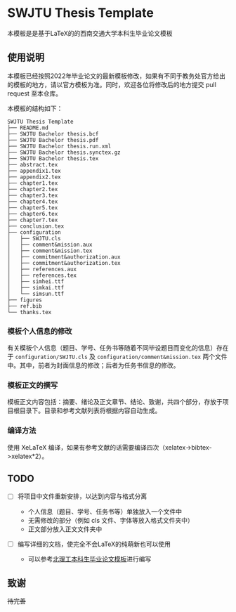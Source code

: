 # SWJTU Thesis Template

本模板是是基于LaTeX的的西南交通大学本科生毕业论文模板

## 使用说明

本模板已经按照2022年毕业论文的最新模板修改，如果有不同于教务处官方给出的模板的地方，请以官方模板为准。同时，欢迎各位将修改后的地方提交 pull request 至本仓库。

本模板的结构如下：

```
SWJTU Thesis Template
├── README.md
├── SWJTU Bachelor thesis.bcf
├── SWJTU Bachelor thesis.pdf
├── SWJTU Bachelor thesis.run.xml
├── SWJTU Bachelor thesis.synctex.gz
├── SWJTU Bachelor thesis.tex
├── abstract.tex
├── appendix1.tex
├── appendix2.tex
├── chapter1.tex
├── chapter2.tex
├── chapter3.tex
├── chapter4.tex
├── chapter5.tex
├── chapter6.tex
├── chapter7.tex
├── conclusion.tex
├── configuration
│   ├── SWJTU.cls
│   ├── comment&mission.aux
│   ├── comment&mission.tex
│   ├── commitment&authorization.aux
│   ├── commitment&authorization.tex
│   ├── references.aux
│   ├── references.tex
│   ├── simhei.ttf
│   ├── simkai.ttf
│   └── simsun.ttf
├── figures
├── ref.bib
└── thanks.tex
```

### 模板个人信息的修改

有关模板个人信息（题目、学号、任务书等随着不同毕设题目而变化的信息）存在于 `configuration/SWJTU.cls` 及 `configuration/comment&mission.tex` 两个文件中。其中，前者为封面信息的修改；后者为任务书信息的修改。

### 模板正文的撰写

模板正文内容包括：摘要、绪论及正文章节、结论、致谢，共四个部分，存放于项目根目录下。目录和参考文献列表将根据内容自动生成。

### 编译方法

使用 XeLaTeX 编译，如果有参考文献的话需要编译四次（xelatex->bibtex->xelatex\*2）。

## TODO

* [ ] 将项目中文件重新安排，以达到内容与格式分离

    * 个人信息（题目、学号、任务书等）单独放入一个文件中
    * 无需修改的部分（例如 cls 文件、字体等放入格式文件夹中）
    * 正文部分放入正文文件夹中

* [ ] 编写详细的文档，使完全不会LaTeX的纯萌新也可以使用

    * 可以参考[北理工本科生毕业论文模板](https://github.com/BITNP/BIThesis)进行编写


## 致谢

~~待完善~~